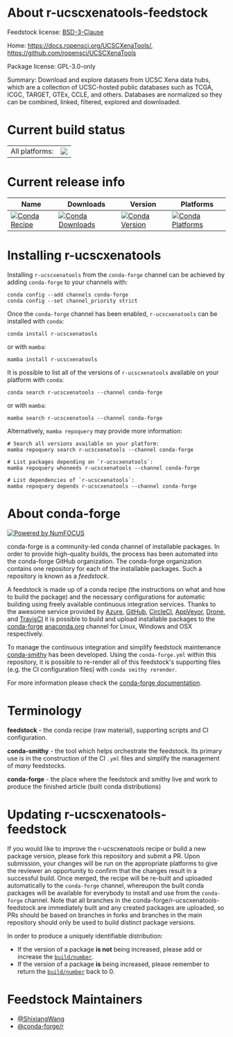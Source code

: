 About r-ucscxenatools-feedstock
===============================

Feedstock license: [BSD-3-Clause](https://github.com/conda-forge/r-ucscxenatools-feedstock/blob/main/LICENSE.txt)

Home: https://docs.ropensci.org/UCSCXenaTools/, https://github.com/ropensci/UCSCXenaTools

Package license: GPL-3.0-only

Summary: Download and explore datasets from UCSC Xena data hubs, which are a collection of UCSC-hosted public databases such as TCGA, ICGC, TARGET, GTEx, CCLE, and others. Databases are normalized so they can be combined, linked, filtered, explored and downloaded.

Current build status
====================


<table><tr><td>All platforms:</td>
    <td>
      <a href="https://dev.azure.com/conda-forge/feedstock-builds/_build/latest?definitionId=13543&branchName=main">
        <img src="https://dev.azure.com/conda-forge/feedstock-builds/_apis/build/status/r-ucscxenatools-feedstock?branchName=main">
      </a>
    </td>
  </tr>
</table>

Current release info
====================

| Name | Downloads | Version | Platforms |
| --- | --- | --- | --- |
| [![Conda Recipe](https://img.shields.io/badge/recipe-r--ucscxenatools-green.svg)](https://anaconda.org/conda-forge/r-ucscxenatools) | [![Conda Downloads](https://img.shields.io/conda/dn/conda-forge/r-ucscxenatools.svg)](https://anaconda.org/conda-forge/r-ucscxenatools) | [![Conda Version](https://img.shields.io/conda/vn/conda-forge/r-ucscxenatools.svg)](https://anaconda.org/conda-forge/r-ucscxenatools) | [![Conda Platforms](https://img.shields.io/conda/pn/conda-forge/r-ucscxenatools.svg)](https://anaconda.org/conda-forge/r-ucscxenatools) |

Installing r-ucscxenatools
==========================

Installing `r-ucscxenatools` from the `conda-forge` channel can be achieved by adding `conda-forge` to your channels with:

```
conda config --add channels conda-forge
conda config --set channel_priority strict
```

Once the `conda-forge` channel has been enabled, `r-ucscxenatools` can be installed with `conda`:

```
conda install r-ucscxenatools
```

or with `mamba`:

```
mamba install r-ucscxenatools
```

It is possible to list all of the versions of `r-ucscxenatools` available on your platform with `conda`:

```
conda search r-ucscxenatools --channel conda-forge
```

or with `mamba`:

```
mamba search r-ucscxenatools --channel conda-forge
```

Alternatively, `mamba repoquery` may provide more information:

```
# Search all versions available on your platform:
mamba repoquery search r-ucscxenatools --channel conda-forge

# List packages depending on `r-ucscxenatools`:
mamba repoquery whoneeds r-ucscxenatools --channel conda-forge

# List dependencies of `r-ucscxenatools`:
mamba repoquery depends r-ucscxenatools --channel conda-forge
```


About conda-forge
=================

[![Powered by
NumFOCUS](https://img.shields.io/badge/powered%20by-NumFOCUS-orange.svg?style=flat&colorA=E1523D&colorB=007D8A)](https://numfocus.org)

conda-forge is a community-led conda channel of installable packages.
In order to provide high-quality builds, the process has been automated into the
conda-forge GitHub organization. The conda-forge organization contains one repository
for each of the installable packages. Such a repository is known as a *feedstock*.

A feedstock is made up of a conda recipe (the instructions on what and how to build
the package) and the necessary configurations for automatic building using freely
available continuous integration services. Thanks to the awesome service provided by
[Azure](https://azure.microsoft.com/en-us/services/devops/), [GitHub](https://github.com/),
[CircleCI](https://circleci.com/), [AppVeyor](https://www.appveyor.com/),
[Drone](https://cloud.drone.io/welcome), and [TravisCI](https://travis-ci.com/)
it is possible to build and upload installable packages to the
[conda-forge](https://anaconda.org/conda-forge) [anaconda.org](https://anaconda.org/)
channel for Linux, Windows and OSX respectively.

To manage the continuous integration and simplify feedstock maintenance
[conda-smithy](https://github.com/conda-forge/conda-smithy) has been developed.
Using the ``conda-forge.yml`` within this repository, it is possible to re-render all of
this feedstock's supporting files (e.g. the CI configuration files) with ``conda smithy rerender``.

For more information please check the [conda-forge documentation](https://conda-forge.org/docs/).

Terminology
===========

**feedstock** - the conda recipe (raw material), supporting scripts and CI configuration.

**conda-smithy** - the tool which helps orchestrate the feedstock.
                   Its primary use is in the construction of the CI ``.yml`` files
                   and simplify the management of *many* feedstocks.

**conda-forge** - the place where the feedstock and smithy live and work to
                  produce the finished article (built conda distributions)


Updating r-ucscxenatools-feedstock
==================================

If you would like to improve the r-ucscxenatools recipe or build a new
package version, please fork this repository and submit a PR. Upon submission,
your changes will be run on the appropriate platforms to give the reviewer an
opportunity to confirm that the changes result in a successful build. Once
merged, the recipe will be re-built and uploaded automatically to the
`conda-forge` channel, whereupon the built conda packages will be available for
everybody to install and use from the `conda-forge` channel.
Note that all branches in the conda-forge/r-ucscxenatools-feedstock are
immediately built and any created packages are uploaded, so PRs should be based
on branches in forks and branches in the main repository should only be used to
build distinct package versions.

In order to produce a uniquely identifiable distribution:
 * If the version of a package **is not** being increased, please add or increase
   the [``build/number``](https://docs.conda.io/projects/conda-build/en/latest/resources/define-metadata.html#build-number-and-string).
 * If the version of a package **is** being increased, please remember to return
   the [``build/number``](https://docs.conda.io/projects/conda-build/en/latest/resources/define-metadata.html#build-number-and-string)
   back to 0.

Feedstock Maintainers
=====================

* [@ShixiangWang](https://github.com/ShixiangWang/)
* [@conda-forge/r](https://github.com/orgs/conda-forge/teams/r/)

